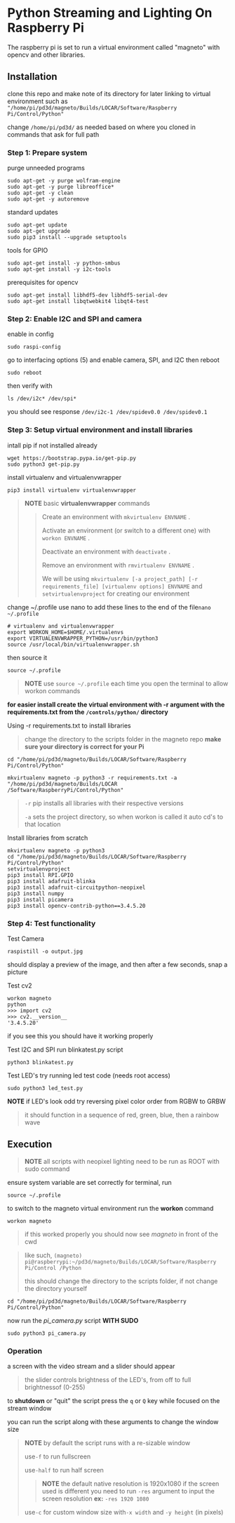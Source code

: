 # Python Streaming and Lighting On Raspberry Pi

The raspberry pi is set to run a virtual environment called "magneto" with opencv and other libraries.

## Installation
clone this repo and make note of its directory for later linking to virtual environment
such as 
`"/home/pi/pd3d/magneto/Builds/LOCAR/Software/Raspberry Pi/Control/Python"`

change `/home/pi/pd3d/` as needed based on where you cloned in commands that ask for full path

### Step 1: Prepare system
purge unneeded programs
```
sudo apt-get -y purge wolfram-engine
sudo apt-get -y purge libreoffice*
sudo apt-get -y clean
sudo apt-get -y autoremove
```
standard updates
```
sudo apt-get update
sudo apt-get upgrade
sudo pip3 install --upgrade setuptools
```
tools for GPIO
```
sudo apt-get install -y python-smbus
sudo apt-get install -y i2c-tools
```
prerequisites for opencv
```
sudo apt-get install libhdf5-dev libhdf5-serial-dev
sudo apt-get install libqtwebkit4 libqt4-test
```

### Step 2: Enable I2C and SPI and camera
enable in config
```
sudo raspi-config
```
go to interfacing options (5)
and enable camera, SPI, and I2C
then reboot 
```
sudo reboot
```
then verify with
```
ls /dev/i2c* /dev/spi*
```
you should see response `/dev/i2c-1 /dev/spidev0.0 /dev/spidev0.1`

### Step 3: Setup virtual environment and install libraries
intall pip if not installed already
```
wget https://bootstrap.pypa.io/get-pip.py
sudo python3 get-pip.py
```
install virtualenv and virtualenvwrapper
```
pip3 install virtualenv virtualenvwrapper
```
>**NOTE** basic __virtualenvwrapper__ commands
>>Create an environment with ```mkvirtualenv ENVNAME``` .
>>
>>Activate an environment (or switch to a different one) with ```workon ENVNAME``` .
>>
>>Deactivate an environment with ```deactivate``` .
>>
>>Remove an environment with ```rmvirtualenv ENVNAME``` .
>>
>>We will be using `mkvirtualenv [-a project_path] [-r requirements_file] [virtualenv options] ENVNAME`
and `setvirtualenvproject`
>>for creating our environment

change ~/.profile
use nano to add these lines to the end of the file`nano ~/.profile`
```
# virtualenv and virtualenvwrapper
export WORKON_HOME=$HOME/.virtualenvs
export VIRTUALENVWRAPPER_PYTHON=/usr/bin/python3
source /usr/local/bin/virtualenvwrapper.sh
```
then source it
```
source ~/.profile
```
>**NOTE** use `source ~/.profile` each time you open the terminal to allow workon commands

**for easier install create the virtual environment with -r argument with the requirements.txt
from the `/controls/python/` directory**

Using -r requirements.txt to install libraries
>change the directory to the scripts folder in the magneto repo
**make sure your directory is correct for your Pi**

```
cd "/home/pi/pd3d/magneto/Builds/LOCAR/Software/Raspberry Pi/Control/Python"

mkvirtualenv magneto -p python3 -r requirements.txt -a "/home/pi/pd3d/magneto/Builds/LOCAR
/Software/RaspberryPi/Control/Python"
```

>`-r` pip installs all libraries with their respective versions
>
>`-a` sets the project directory, so when workon is called it auto cd's to that location

Install libraries from scratch
```
mkvirtualenv magneto -p python3
cd "/home/pi/pd3d/magneto/Builds/LOCAR/Software/Raspberry Pi/Control/Python"
setvirtualenvproject
pip3 install RPI.GPIO
pip3 install adafruit-blinka
pip3 install adafruit-circuitpython-neopixel
pip3 install numpy
pip3 install picamera
pip3 install opencv-contrib-python==3.4.5.20
```

### Step 4: Test functionality
Test Camera
```
raspistill -o output.jpg
```
should display a preview of the image, and then after a few seconds, snap a picture

Test cv2
```
workon magneto
python
>>> import cv2
>>> cv2.__version__
'3.4.5.20'
```
if you see this you should have it working properly

Test I2C and SPI
run blinkatest.py script

`python3 blinkatest.py`

Test LED's
try running led test code (needs root access)

`sudo python3 led_test.py`

**NOTE** if LED's look odd try reversing pixel color order from RGBW to GRBW
>it should function in a sequence of red, green, blue, then a rainbow wave


## Execution
>**NOTE** all scripts with neopixel lighting need to be run as ROOT with sudo command

ensure system variable are set correctly for terminal, run 
```
source ~/.profile
```

to switch to the magneto virtual environment run the **workon** command
```
workon magneto
```
>if this worked properly you should now see _magneto_ in front of the cwd

>like such, `(magneto) pi@raspberrypi:~/pd3d/magneto/Builds/LOCAR/Software/Raspberry Pi/Control
/Python`
>
>this should change the directory to the scripts folder, if not change the directory yourself
```
cd "/home/pi/pd3d/magneto/Builds/LOCAR/Software/Raspberry Pi/Control/Python"
```

now run the _pi_camera.py_ script **WITH SUDO**
```
sudo python3 pi_camera.py
```

### Operation
a screen with the video stream and a slider should appear
>the slider controls brightness of the LED's, from off to full brightnessof (0-255)

to **shutdown** or "quit" the script press the `q` or `Q` key while focused on the stream window

you can run the script along with these arguments to change the window size
>**NOTE** by default the script runs with a re-sizable window
>
>use`-f` to run fullscreen 
>
>use`-half` to run half screen
>> **NOTE** the default native resolution is 1920x1080 if the screen used is different you need to run
>>`-res` argument to input the screen resolution **ex:** ```-res 1920 1080```
>
>use`-c` for custom window size with`-x width` and `-y height` (in pixels)


